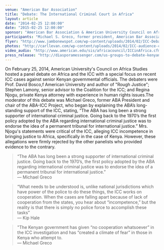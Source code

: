 ```yaml
---
venue: "American Bar Association"
title: "Debate: The International Criminal Court in Africa"
layout: article
date: "2014-02-25 12:00:00"
date: "2015-02-25 12:00:00"
sponsor: "American Bar Association & American University Council on African Studies"
participants: "Michael S. Greco, former president, American Bar Association; Regina Njogu, Washington College of Law alumni, Kenyan attorney; Stephen Arthur Lamony, Senior Adviser on AU, UN, and African Situations Coalition for the ICC; David Bosco, Professor in American University’s School of International Service"
flyer: "http://www.jambonewspot.com/wp-content/uploads/2014/02/ICC-Debate-592x420.jpg"
photos: "http://carllevan.com/wp-content/uploads/2014/02/ICC-audience-cropped.jpg; http://carllevan.com/wp-content/uploads/2014/02/ICC-photo-of-all-panelists-2-25-2014.jpg" 
video_audio: "http://www.american.edu/sis/africacouncil/ICCinAfrica.cfm"
press_release: "http://diasporamessenger.com/us-groups-to-debate-kenyan-icc-cases/" 
---
```

On February 25, 2014, American University's Council on Africa Studies hosted a panel debate on Africa and the ICC with a special focus on recent ICC cases against senior Kenyan governmental officials. The debaters were Prof. David Bosco,f American University and author of "Rough Justice"; Stephen Lamony, senior advisor to the Coalition for the ICC; and Regina Njogu, private Kenya attorney with experience in human rights issues.The moderator of this debate was Michael Greco, former ABA President and chair of the ABA-ICC Project, who began by explaining the ABA’s long-standing support of  the ICC, stating, “The ABA has long been a strong supporter of international criminal justice. Going back to the 1970’s the first policy adopted by the ABA regarding international criminal justice was to endorse the idea of a permanent tribunal for international justice.” Mrs. Njogu's statements were critical of the ICC, alleging ICC incompetence in bringing justice to Africa, specifically in the case of Kenya. However, these allegations were firmly rejected by the other panelists who provided evidence to the contrary.  

> “The ABA has long been a strong supporter of international criminal justice. Going back to the 1970’s, the first policy adopted by the ABA regarding international criminal justice was to endorse the idea of a permanent tribunal for international justice.”  
— Michael Greco                                                                                                                        

> “What needs to be understood is, unlike national jurisdictions which have power of the police to do these things, the ICC works on cooperation. When the cases are falling apart because of lack of cooperation from the states, you hear about “incompetence,” but the reality is that there is simply no police force to accomplish these tasks”  
— Kip Hale            

> "The Kenyan government has given “no cooperation whatsoever” in the ICC investigation and has “created a climate of fear” in those in Kenya who attempt to.  
— Michael Greco